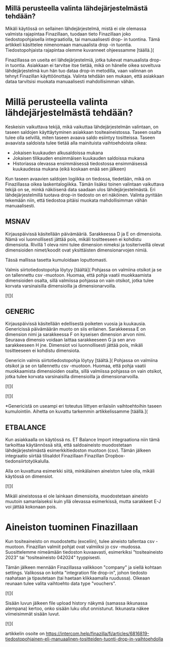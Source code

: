 ## Millä perusteella valinta lähdejärjestelmästä tehdään?

Mikäli käytössä on sellainen lähdejärjestelmä, mistä ei ole olemassa valmista rajapintaa Finazillaan, tuodaan tieto Finazillaan joko tiedostopohjaisella integraatiolla, tai manuaalisesti drop- in tuontina. Tämä artikkeli käsittelee nimenomaan manuaalista drop -in tuontia. Tiedostopohjaista rajapintaa olemme kuvanneet ohjeessamme [täällä.]( 

Finazillassa on useita eri lähdejärjestelmiä, jotka tukevat manuaalista drop-in tuontia. Asiakkaan ei tarvitse itse tietää, mikä on hänelle oikea soveltuva lähdejärjestelmä kun hän tuo dataa drop-in metodilla, vaan valinnan on tehnyt Finazillan käyttöönottaja. Valinta tehdään sen mukaan, että asiakkaan dataa tarvitsisi muokata manuaalisesti mahdollisimman vähän.

# **Millä perusteella valinta lähdejärjestelmästä tehdään?**

Keskeisin vaikuttava tekijä, mikä vaikuttaa lähdejärjestelmän valintaan, on taseen saldojen käyttäytyminen asiakkaan tositeaineistossa. Taseen osalta tulee olla selvillä, miten taseen avaava saldo esiintyy tositteissa. Taseen avaavista saldoista tulee tietää alla mainituista vaihtoehdoista oikea:

* Jokaisen kuukauden alkusaldoissa mukana
* Jokaisen tilikauden ensimmäisen kuukauden saldoissa mukana
* Historiassa olevassa ensimmäisessä tiedostossa ensimmäisessä kuukaudessa mukana (eikä koskaan enää sen jälkeen)

Kun taseen avaavien saldojen logiikka on tiedossa, tiedetään, mikä on Finazillassa oikea laskentalogiikka. Tämän lisäksi toinen valintaan vaikuttava tekijä on se, minkä näköisenä data saadaan ulos lähdejärjestelmästä. Eri lähdejärjestelmillä tuotava drop-in tiedosto on eri näköinen. Valinta pyritään tekemään niin, että tiedostoa pitäisi muokata mahdollisimman vähän manuaalisesti.

## **MSNAV**

Kirjauspäivissä käsitellään päivämääriä. Sarakkeessa D ja E on dimensioita. Nämä voi luonnollisesti jättää pois, mikäli tositteeseen ei kohdistu dimensiota. Rivillä 1 oleva nimi tulee dimension nimeksi ja tositeriveillä olevat dimensioiden nimet/koodit ovat yksittäisten dimensionarvojen nimiä.

Tässä mallissa tasetta kumuloidaan loputtomasti.

Valmis siirtotiedostopohja löytyy [täältä]( Pohjassa on valmiina otsikot ja se on tallennettu csv -muotoon. Huomaa, että pohja vaatii muokkaamista dimensioiden osalta, sillä valmiissa pohjassa on vain otsikot, jotka tulee korvata varsinaisilla dimensioilla ja dimensionarvoilla.

[![](

## **GENERIC**

Kirjauspäivissä käsitellään edellisestä poiketen vuosia ja kuukausia. Genericissä päivämäärän muoto on siis erilainen. Sarakkeessa E on dimension nimi ja sarakkeessa F on kyseisen dimension arvon nimi. Seuraava dimensio voidaan laittaa sarakkeeseen G ja sen arvo sarakkeeseen H jne. Dimensiot voi luonnollisesti jättää pois, mikäli tositteeseen ei kohdistu dimensiota.

Genericin valmis siirtotiedostopohja löytyy [täältä.]( Pohjassa on valmiina otsikot ja se on tallennettu csv -muotoon. Huomaa, että pohja vaatii muokkaamista dimensioiden osalta, sillä valmiissa pohjassa on vain otsikot, jotka tulee korvata varsinaisilla dimensioilla ja dimensionarvoilla.

[![](

[![](

*Genericistä on useampi eri toteutus liittyen erilaisiin vaihtoehtoihin taseen kumulointiin. Aihetta on kuvattu tarkemmin artikkelissamme [täällä.]( 

## **ETBALANCE**

Kun asiakkaalla on käytössä ns. ET Balance Import integraationa niin tämä tarkoittaa käytännössä sitä, että saldoaineisto muodostetaan lähdejärjestelmästä esimerkkitiedoston muotoon (csv). Tämän jälkeen integraatio siirtää tilisaldot Finazillaan Finazillan Dropbox-tiedonsiirtotyökalulla.

Alla on kuvattuna esimerkki siitä, minkälainen aineiston tulee olla, mikäli käytössä on dimensiot.

[![](

Mikäli aineistossa ei ole lainkaan dimensioita, muodostetaan aineisto muutoin samanlaiseksi kuin yllä olevassa esimerkissä, mutta sarakkeet E-J voi jättää kokonaan pois.

# **Aineiston tuominen Finazillaan**

Kun tositeaineisto on muodostettu (exceliin), tulee aineisto tallentaa csv -muotoon. Finazillan valmiit pohjat ovat valmiiksi jo csv -mudossa. Suosittelemme nimeämään tiedoston kuvaavasti, esimerkiksi "tositeaineisto 2023" tai "tositeaineisto 042024" tyyppisesti.

Tämän jälkeen mennään Finazillassa valikkoon "company" ja siellä kohtaan settings. Valikossa on kohta "integration file drop-in", johon tiedosto raahataan ja tipautetaan (tai haetaan klikkaamalla ruudussa). Oikeaan reunaan tulee valita vaihtoehto data type "vouchers".

[![](

Sisään luvun jälkeen file upload history näkymä (samassa ikkunassa alempana) kertoo, onko sisään luku ollut onnistunut. Ikkunasta näkee viimeisimmät sisään luvut.

[![](



artikkelin osoite on https://intercom.help/finazilla/fi/articles/6816819-tiedostopohjainen-eli-manuaalinen-tositteiden-tuonti-drop-in-vaihtoehdolla

